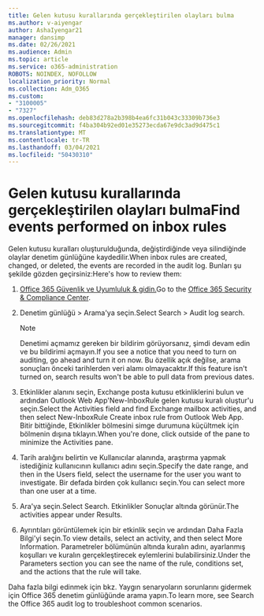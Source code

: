 ```yaml
---
title: Gelen kutusu kurallarında gerçekleştirilen olayları bulma
ms.author: v-aiyengar
author: AshaIyengar21
manager: dansimp
ms.date: 02/26/2021
ms.audience: Admin
ms.topic: article
ms.service: o365-administration
ROBOTS: NOINDEX, NOFOLLOW
localization_priority: Normal
ms.collection: Adm_O365
ms.custom:
- "3100005"
- "7327"
ms.openlocfilehash: deb83d278a2b398b4ea6fc31b043c33309b736e3
ms.sourcegitcommit: f4ba304b92ed01e35273ecda67e9dc3ad9d475c1
ms.translationtype: MT
ms.contentlocale: tr-TR
ms.lasthandoff: 03/04/2021
ms.locfileid: "50430310"
---
```

# <a name="find-events-performed-on-inbox-rules"></a><span data-ttu-id="e2039-102">Gelen kutusu kurallarında gerçekleştirilen olayları bulma</span><span class="sxs-lookup"><span data-stu-id="e2039-102">Find events performed on inbox rules</span></span>

<span data-ttu-id="e2039-103">Gelen kutusu kuralları oluşturulduğunda, değiştirdiğinde veya silindiğinde olaylar denetim günlüğüne kaydedilir.</span><span class="sxs-lookup"><span data-stu-id="e2039-103">When inbox rules are created, changed, or deleted, the events are recorded in the audit log.</span></span> <span data-ttu-id="e2039-104">Bunları şu şekilde gözden geçirsiniz:</span><span class="sxs-lookup"><span data-stu-id="e2039-104">Here's how to review them:</span></span>

1. <span data-ttu-id="e2039-105">[Office 365 Güvenlik ve Uyumluluk & gidin.](https://go.microsoft.com/fwlink/p/?linkid=2077143)</span><span class="sxs-lookup"><span data-stu-id="e2039-105">Go to the [Office 365 Security & Compliance Center](https://go.microsoft.com/fwlink/p/?linkid=2077143).</span></span>
1. <span data-ttu-id="e2039-106">Denetim günlüğü > Arama'ya seçin.</span><span class="sxs-lookup"><span data-stu-id="e2039-106">Select Search > Audit log search.</span></span>

    > [!NOTE]
    > <span data-ttu-id="e2039-107">Denetimi açmamız gereken bir bildirim görüyorsanız, şimdi devam edin ve bu bildirimi açmayın.</span><span class="sxs-lookup"><span data-stu-id="e2039-107">If you see a notice that you need to turn on auditing, go ahead and turn it on now.</span></span> <span data-ttu-id="e2039-108">Bu özellik açık değilse, arama sonuçları önceki tarihlerden veri alamı olmayacaktır.</span><span class="sxs-lookup"><span data-stu-id="e2039-108">If this feature isn't turned on, search results won't be able to pull data from previous dates.</span></span>
1. <span data-ttu-id="e2039-109">Etkinlikler alanını seçin, Exchange posta kutusu etkinliklerini bulun ve ardından Outlook Web App'New-InboxRule gelen kutusu kuralı oluştur'u seçin.</span><span class="sxs-lookup"><span data-stu-id="e2039-109">Select the Activities field and find Exchange mailbox activities, and then select New-InboxRule Create inbox rule from Outlook Web App.</span></span> <span data-ttu-id="e2039-110">Bitir bittiğinde, Etkinlikler bölmesini simge durumuna küçültmek için bölmenin dışına tıklayın.</span><span class="sxs-lookup"><span data-stu-id="e2039-110">When you're done, click outside of the pane to minimize the Activities pane.</span></span>
1. <span data-ttu-id="e2039-111">Tarih aralığını belirtin ve Kullanıcılar alanında, araştırma yapmak istediğiniz kullanıcının kullanıcı adını seçin.</span><span class="sxs-lookup"><span data-stu-id="e2039-111">Specify the date range, and then in the Users field, select the username for the user you want to investigate.</span></span> <span data-ttu-id="e2039-112">Bir defada birden çok kullanıcı seçin.</span><span class="sxs-lookup"><span data-stu-id="e2039-112">You can select more than one user at a time.</span></span>
1. <span data-ttu-id="e2039-113">Ara'ya seçin.</span><span class="sxs-lookup"><span data-stu-id="e2039-113">Select Search.</span></span> <span data-ttu-id="e2039-114">Etkinlikler Sonuçlar altında görünür.</span><span class="sxs-lookup"><span data-stu-id="e2039-114">The activities appear under Results.</span></span>
1. <span data-ttu-id="e2039-115">Ayrıntıları görüntülemek için bir etkinlik seçin ve ardından Daha Fazla Bilgi'yi seçin.</span><span class="sxs-lookup"><span data-stu-id="e2039-115">To view details, select an activity, and then select More Information.</span></span> <span data-ttu-id="e2039-116">Parametreler bölümünün altında kuralın adını, ayarlanmış koşulları ve kuralın gerçekleştirecek eylemlerini bulabilirsiniz.</span><span class="sxs-lookup"><span data-stu-id="e2039-116">Under the Parameters section you can see the name of the rule, conditions set, and the actions that the rule will take.</span></span>

<span data-ttu-id="e2039-117">Daha fazla bilgi edinmek için bkz. Yaygın senaryoların sorunlarını gidermek için Office 365 denetim günlüğünde arama yapın.</span><span class="sxs-lookup"><span data-stu-id="e2039-117">To learn more, see Search the Office 365 audit log to troubleshoot common scenarios.</span></span>
